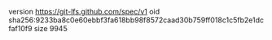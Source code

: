 version https://git-lfs.github.com/spec/v1
oid sha256:9233ba8c0e60ebbf3fa618bb98f8572caad30b759ff018c1c5fb2e1dcfaf10f9
size 9945
